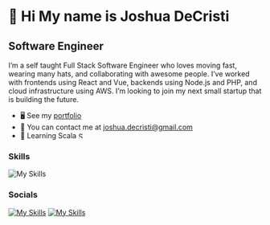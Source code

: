 # 👋 Hi My name is Joshua DeCristi

## Software Engineer

I’m a self taught Full Stack Software Engineer who loves moving fast, wearing many hats, and collaborating with awesome people. I’ve worked with frontends using React and Vue, backends using Node.js and PHP, and cloud infrastructure using AWS. I’m looking to join my next small startup that is building the future.

- 🖥️ See my [portfolio](https://jdecristi.com)
- 📩 You can contact me at [joshua.decristi@gmail.com](mailto:joshua.decristi@gmail.com)
- 🧠 Learning Scala <img src="https://skillicons.dev/icons?i=scala" width="16" height="12" alt="Solidity" />

### Skills

![My Skills](https://skillicons.dev/icons?i=html,css,js,ts,react,vue,svelte,next,php,laravel,postgres,mongodb,docker)

### Socials

[![My Skills](https://skillicons.dev/icons?i=linkedin)](https://www.linkedin.com/in/joshua-decristi/)
[![My Skills](https://skillicons.dev/icons?i=discord)](https://discord.com/channels/@jdecristi)
